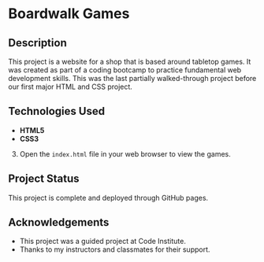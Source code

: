 # Boardwalk Games

## Description

This project is a website for a shop that is based around tabletop games. It was created as part of a coding bootcamp to practice fundamental web development skills. This was the last partially walked-through project before our first major HTML and CSS project.

## Technologies Used

  * **HTML5**
  * **CSS3**

3.  Open the `index.html` file in your web browser to view the games.

## Project Status

This project is complete and deployed through GitHub pages.

## Acknowledgements

  * This project was a guided project at Code Institute.
  * Thanks to my instructors and classmates for their support.
